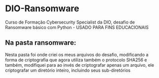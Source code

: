 # DIO-Ransomware
 Curso de Formação Cybersecurity Specialist da DIO, desafio de Ransomware básico com Python - USADO PARA FINS EDUCACIONAIS

 ## Na pasta ransomware:
 Nesta pasta foi onde criei os meus arquivos do desafio, modificando a forma de criptografia que agora utiliza também o protocolo SHA256 e também, modifiquei para ao invés de criptografar apenas um arquivo, ele criptografar um diretório inteiro, incluindo seus sub-diretórios
